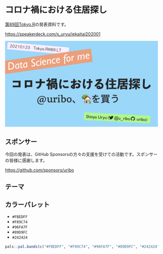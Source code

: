 コロナ禍における住居探し
===================================

[第89回Tokyo.R](https://tokyor.connpass.com/event/200591/)の発表資料です。

https://speakerdeck.com/s_uryu/iekaitai202001

![](images/slide.jpeg)

## スポンサー

今回の発表は、GitHub Sponsorsの方々の支援を受けての活動です。スポンサーの皆様に感謝します。

https://github.com/sponsors/uribo

## テーマ

## カラーパレット

- `#FBEDFF`
- `#F89C74`
- `#96FA7F`
- `#89D9FC`
- `#242424`

```r
pals::pal.bands(c("#FBEDFF", "#F89C74", "#96FA7F", "#89D9FC", "#242424"))
```
